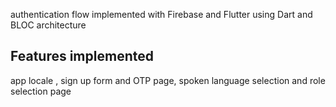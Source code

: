 

 authentication flow implemented with Firebase and Flutter using Dart and BLOC architecture

## Features implemented

app locale , sign up form and OTP page, spoken language selection and role selection page

